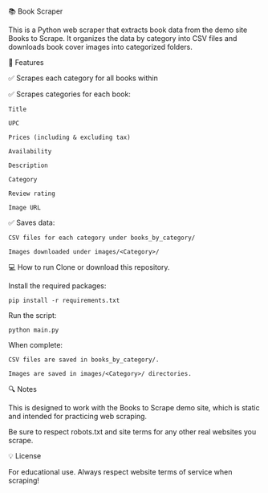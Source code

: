 📚 Book Scraper

This is a Python web scraper that extracts book data from the demo site Books to Scrape.
It organizes the data by category into CSV files and downloads book cover images into categorized folders.

🚀 Features

✅ Scrapes each category for all books within

✅ Scrapes categories for each book:

    Title
    
    UPC
    
    Prices (including & excluding tax)
    
    Availability
    
    Description
    
    Category
    
    Review rating
    
    Image URL

✅ Saves data:

    CSV files for each category under books_by_category/
    
    Images downloaded under images/<Category>/

💻 How to run
Clone or download this repository.

Install the required packages:

    pip install -r requirements.txt

Run the script:

    python main.py

When complete:

    CSV files are saved in books_by_category/.

    Images are saved in images/<Category>/ directories.

🔍 Notes

This is designed to work with the Books to Scrape demo site, which is static and intended for practicing web scraping.

Be sure to respect robots.txt and site terms for any other real websites you scrape.

💡 License

For educational use.
Always respect website terms of service when scraping!